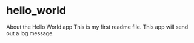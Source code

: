 # hello_world
 About the Hello World app
This is my first readme file. This app will send out a log message.
